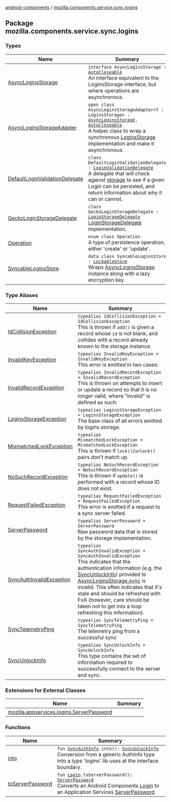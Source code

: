 [android-components](../index.md) / [mozilla.components.service.sync.logins](./index.md)

## Package mozilla.components.service.sync.logins

### Types

| Name | Summary |
|---|---|
| [AsyncLoginsStorage](-async-logins-storage/index.md) | `interface AsyncLoginsStorage : `[`AutoCloseable`](https://developer.android.com/reference/java/lang/AutoCloseable.html)<br>An interface equivalent to the LoginsStorage interface, but where operations are asynchronous. |
| [AsyncLoginsStorageAdapter](-async-logins-storage-adapter/index.md) | `open class AsyncLoginsStorageAdapter<T : LoginsStorage> : `[`AsyncLoginsStorage`](-async-logins-storage/index.md)`, `[`AutoCloseable`](https://developer.android.com/reference/java/lang/AutoCloseable.html)<br>A helper class to wrap a synchronous [LoginsStorage](#) implementation and make it asynchronous. |
| [DefaultLoginValidationDelegate](-default-login-validation-delegate/index.md) | `class DefaultLoginValidationDelegate : `[`LoginValidationDelegate`](../mozilla.components.concept.storage/-login-validation-delegate/index.md)<br>A delegate that will check against [storage](#) to see if a given Login can be persisted, and return information about why it can or cannot. |
| [GeckoLoginStorageDelegate](-gecko-login-storage-delegate/index.md) | `class GeckoLoginStorageDelegate : `[`LoginStorageDelegate`](../mozilla.components.concept.storage/-login-storage-delegate/index.md)<br>[LoginStorageDelegate](../mozilla.components.concept.storage/-login-storage-delegate/index.md) implementation. |
| [Operation](-operation/index.md) | `enum class Operation`<br>A type of persistence operation, either 'create' or 'update'. |
| [SyncableLoginsStore](-syncable-logins-store/index.md) | `data class SyncableLoginsStore : `[`LockableStore`](../mozilla.components.concept.sync/-lockable-store/index.md)<br>Wraps [AsyncLoginsStorage](-async-logins-storage/index.md) instance along with a lazy encryption key. |

### Type Aliases

| Name | Summary |
|---|---|
| [IdCollisionException](-id-collision-exception.md) | `typealias IdCollisionException = IdCollisionException`<br>This is thrown if `add()` is given a record whose `id` is not blank, and collides with a record already known to the storage instance. |
| [InvalidKeyException](-invalid-key-exception.md) | `typealias InvalidKeyException = InvalidKeyException`<br>This error is emitted in two cases: |
| [InvalidRecordException](-invalid-record-exception.md) | `typealias InvalidRecordException = InvalidRecordException`<br>This is thrown on attempts to insert or update a record so that it is no longer valid, where "invalid" is defined as such: |
| [LoginsStorageException](-logins-storage-exception.md) | `typealias LoginsStorageException = LoginsStorageException`<br>The base class of all errors emitted by logins storage. |
| [MismatchedLockException](-mismatched-lock-exception.md) | `typealias MismatchedLockException = MismatchedLockException`<br>This is thrown if `lock()`/`unlock()` pairs don't match up. |
| [NoSuchRecordException](-no-such-record-exception.md) | `typealias NoSuchRecordException = NoSuchRecordException`<br>This is thrown if `update()` is performed with a record whose ID does not exist. |
| [RequestFailedException](-request-failed-exception.md) | `typealias RequestFailedException = RequestFailedException`<br>This error is emitted if a request to a sync server failed. |
| [ServerPassword](-server-password.md) | `typealias ServerPassword = ServerPassword`<br>Raw password data that is stored by the storage implementation. |
| [SyncAuthInvalidException](-sync-auth-invalid-exception.md) | `typealias SyncAuthInvalidException = SyncAuthInvalidException`<br>This indicates that the authentication information (e.g. the [SyncUnlockInfo](-sync-unlock-info.md)) provided to [AsyncLoginsStorage.sync](-async-logins-storage/sync.md) is invalid. This often indicates that it's stale and should be refreshed with FxA (however, care should be taken not to get into a loop refreshing this information). |
| [SyncTelemetryPing](-sync-telemetry-ping.md) | `typealias SyncTelemetryPing = SyncTelemetryPing`<br>The telemetry ping from a successful sync |
| [SyncUnlockInfo](-sync-unlock-info.md) | `typealias SyncUnlockInfo = SyncUnlockInfo`<br>This type contains the set of information required to successfully connect to the server and sync. |

### Extensions for External Classes

| Name | Summary |
|---|---|
| [mozilla.appservices.logins.ServerPassword](mozilla.appservices.logins.-server-password/index.md) |  |

### Functions

| Name | Summary |
|---|---|
| [into](into.md) | `fun `[`SyncAuthInfo`](../mozilla.components.concept.sync/-sync-auth-info/index.md)`.into(): `[`SyncUnlockInfo`](-sync-unlock-info.md)<br>Conversion from a generic AuthInfo type into a type 'logins' lib uses at the interface boundary. |
| [toServerPassword](to-server-password.md) | `fun `[`Login`](../mozilla.components.concept.storage/-login/index.md)`.toServerPassword(): `[`ServerPassword`](-server-password.md)<br>Converts an Android Components [Login](../mozilla.components.concept.storage/-login/index.md) to an Application Services [ServerPassword](-server-password.md) |
